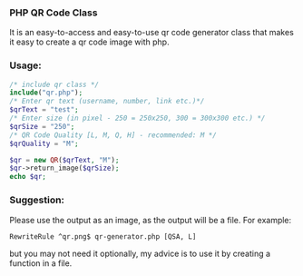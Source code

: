 ### PHP QR Code Class
It is an easy-to-access and easy-to-use qr code generator class that makes it easy to create a qr code image with php.

### Usage:
```php
/* include qr class */
include("qr.php");
/* Enter qr text (username, number, link etc.)*/
$qrText = "test";
/* Enter size (in pixel - 250 = 250x250, 300 = 300x300 etc.) */
$qrSize = "250";
/* QR Code Quality [L, M, Q, H] - recommended: M */
$qrQuality = "M";

$qr = new QR($qrText, "M");
$qr->return_image($qrSize);
echo $qr;
```
### Suggestion:
Please use the output as an image, as the output will be a file. For example:
```
RewriteRule ^qr.png$ qr-generator.php [QSA, L]
```

but you may not need it optionally, my advice is to use it by creating a function in a file.
